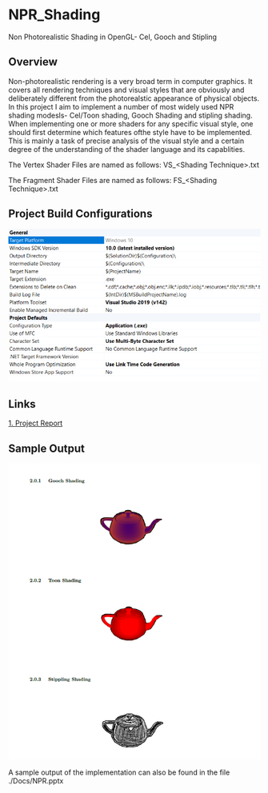 # NPR_Shading
Non Photorealistic  Shading in OpenGL- Cel, Gooch and Stipling

## Overview

Non-photorealistic rendering is a very broad term in computer graphics. It covers all rendering techniques and visual styles that are obviously and deliberately different from the photorealstic appearance of physical objects. In this project I aim to implement a number of most widely used NPR shading modesls- Cel/Toon shading, Gooch Shading and stipling shading. When implementing one or more shaders for any specific visual style, one should first determine which features ofthe style have to be implemented. This is mainly a task of precise analysis of the visual style and a certain degree of the understanding of the shader language and its capablities.

The Vertex Shader Files are named as follows: VS_\<Shading Technique\>.txt
  
The Fragment Shader Files are named as follows: FS_\<Shading Technique\>.txt

## Project Build Configurations
![Sample Output](Docs/Build.png)

## Links

[1. Project Report](./Docs/Project_Report.pdf)

## Sample Output

![Sample Output](Docs/Teapots.png)

A sample output of the implementation can also be found in the file ./Docs/NPR.pptx
